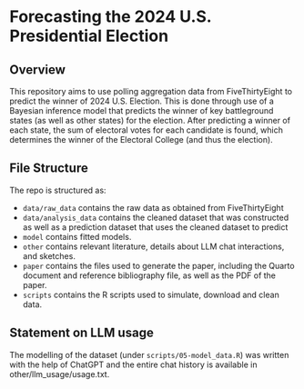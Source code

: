 # Forecasting the 2024 U.S. Presidential Election

## Overview

This repository aims to use polling aggregation data from FiveThirtyEight to predict the winner of 2024 U.S. Election. This is done through use of a Bayesian inference model that predicts the winner of key battleground states (as well as other states) for the election. After predicting a winner of each state, the sum of electoral votes for each candidate is found, which determines the winner of the Electoral College (and thus the election). 

## File Structure

The repo is structured as:

-   `data/raw_data` contains the raw data as obtained from FiveThirtyEight
-   `data/analysis_data` contains the cleaned dataset that was constructed as well as a prediction dataset that uses the cleaned dataset to predict 
-   `model` contains fitted models. 
-   `other` contains relevant literature, details about LLM chat interactions, and sketches.
-   `paper` contains the files used to generate the paper, including the Quarto document and reference bibliography file, as well as the PDF of the paper. 
-   `scripts` contains the R scripts used to simulate, download and clean data.


## Statement on LLM usage

The modelling of the dataset (under `scripts/05-model_data.R`) was written with the help of ChatGPT and the entire chat history is available in other/llm_usage/usage.txt.
